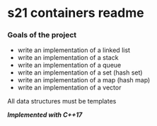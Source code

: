 # s21 containers readme

### Goals of the project

- write an implementation of a linked list
- write an implementation of a stack
- write an implementation of a queue
- write an implementation of a set (hash set)
- write an implementation of a map (hash map)
- write an implementation of a vector

All data structures must be templates

***Implemented with C++17***